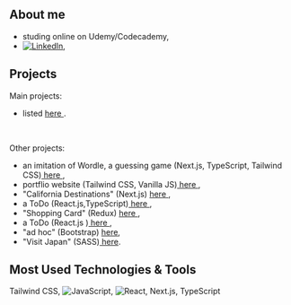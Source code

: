 ## About me
- studing online on Udemy/Codecademy, 
- [![LinkedIn][linkedin-shield]][linkedin-url],




## Projects
Main projects: 
- listed <a href="https://spatulatom.github.io/projects-online/#secondPage"   target="_blank"> here </a>.
<br/>

Other projects:
-  an imitation of Wordle, a  guessing game (Next.js, TypeScript, Tailwind CSS)<a href="https://github.com/spatulatom/nextjs-wordle-new-york-times-game#readme" target="_blank"> here </a>,
-  portflio website (Tailwind CSS, Vanilla JS)<a href="https://github.com/spatulatom/projects-online#readme"> here </a>, 
- "California Destinations" (Next.js) <a href="https://github.com/spatulatom/react-next-california-destinations#readme"> here </a>,
- a ToDo (React.js,TypeScript)<a href="https://github.com/spatulatom/todo-reactjs-typescript/tree/master#readme-top"> here </a>,
- "Shopping Card" (Redux) <a href ="https://github.com/spatulatom/shopping-card-reactjs#readme"> here </a>,
- a ToDo (React.js )<a href="https://github.com/spatulatom/todo-reactjs#readme"> here </a>,
- "ad hoc" (Bootstrap) <a href="https://github.com/spatulatom/bootstrap-demo-website#readme-top"> here</a>,
- "Visit Japan"  (SASS)<a href="https://github.com/spatulatom/sass-project#readme-top"> here</a>.

   


## Most Used Technologies & Tools
Tailwind CSS,
![JavaScript](https://img.shields.io/badge/-JavaScript-black?style=flat-square&logo=javascript),
![React](https://img.shields.io/badge/-React-black?style=flat-square&logo=react),
Next.js, TypeScript


<!-- MARKDOWN LINKS & IMAGES -->

[linkedin-shield]: https://img.shields.io/badge/-LinkedIn-black.svg?style=for-the-badge&logo=linkedin&colorB=555
[linkedin-url]: https://www.linkedin.com/in/tomasz-s-069249244/
